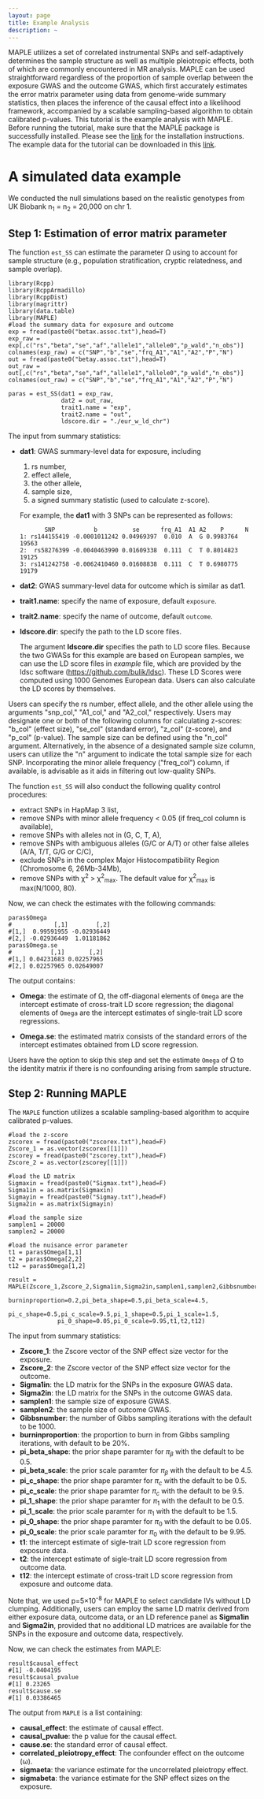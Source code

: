 ```yaml
---
layout: page
title: Example Analysis
description: ~
---
```

MAPLE utilizes a set of correlated instrumental SNPs and self-adaptively determines the sample structure as well as multiple pleiotropic effects, both of which are commonly encountered in MR analysis. MAPLE can be used straightforward regardless of the proportion of sample overlap between the exposure GWAS and the outcome GWAS, which first accurately estimates the error matrix parameter using data from genome-wide summary statistics, then places the inference of the causal effect into a likelihood framework, accompanied by a scalable sampling-based algorithm to obtain calibrated p-values. This tutorial is the example analysis with MAPLE. Before running the tutorial, make sure that the MAPLE package is successfully installed. Please see the [link](02_installation.html) for the installation instructions. The example data for the tutorial can be downloaded in this [link](https://github.com/yuanzhongshang/MAPLE/tree/main/example).

# A simulated data example

We conducted the null simulations based on the realistic genotypes from UK Biobank n<sub>1</sub> = n<sub>2</sub> = 20,000 on chr 1. 

## Step 1: Estimation of error matrix parameter

The function `est_SS` can estimate the parameter Ω using to account for sample structure (e.g., population stratification, cryptic relatedness, and sample overlap).

```
library(Rcpp)
library(RcppArmadillo)
library(RcppDist)
library(magrittr)
library(data.table)
library(MAPLE)
#load the summary data for exposure and outcome
exp = fread(paste0("betax.assoc.txt"),head=T)
exp_raw = exp[,c("rs","beta","se","af","allele1","allele0","p_wald","n_obs")] 
colnames(exp_raw) = c("SNP","b","se","frq_A1","A1","A2","P","N")
out = fread(paste0("betay.assoc.txt"),head=T)
out_raw = out[,c("rs","beta","se","af","allele1","allele0","p_wald","n_obs")] 
colnames(out_raw) = c("SNP","b","se","frq_A1","A1","A2","P","N")

paras = est_SS(dat1 = exp_raw,
               dat2 = out_raw,
               trait1.name = "exp",
               trait2.name = "out",
               ldscore.dir = "./eur_w_ld_chr")
```

The input from summary statistics:

* **dat1**: GWAS summary-level data for exposure, including
  1. rs number,
  2. effect allele,
  3. the other allele,
  4. sample size,
  5. a signed summary statistic (used to calculate z-score).
  
    For example, the **dat1** with 3 SNPs can be represented as follows:
     
             SNP           b          se      frq_A1  A1 A2    P      N
      1: rs144155419 -0.0001011242 0.04969397  0.010  A  G 0.9983764 19563
      2:  rs58276399 -0.0040463990 0.01609338  0.111  C  T 0.8014823 19125
      3: rs141242758 -0.0062410460 0.01608838  0.111  C  T 0.6980775 19179
      
* **dat2**: GWAS summary-level data for outcome which is similar as dat1.
* **trait1.name**: specify the name of exposure, default `exposure`.
* **trait2.name**: specify the name of outcome, default `outcome`.
* **ldscore.dir**: specify the path to the LD score files.

   The argument **ldscore.dir** specifies the path to LD score files. Because the two GWASs for this example are based on European samples, we can use the LD score files in *example* file, which are provided by the ldsc software (<https://github.com/bulik/ldsc>). These LD Scores were computed using 1000 Genomes European data. Users can also calculate the LD scores by themselves.

Users can specify the rs number, effect allele, and the other allele using the arguments "snp_col," "A1_col," and "A2_col," respectively. Users may designate one or both of the following columns for calculating z-scores: "b_col" (effect size), "se_col" (standard error), "z_col" (z-score), and "p_col" (p-value). The sample size can be defined using the "n_col" argument. Alternatively, in the absence of a designated sample size column, users can utilize the "n" argument to indicate the total sample size for each SNP. Incorporating the minor allele frequency ("freq_col") column, if available, is advisable as it aids in filtering out low-quality SNPs.

The function `est_SS` will also conduct the following quality control procedures:

* extract SNPs in HapMap 3 list,
* remove SNPs with minor allele frequency < 0.05 (if freq_col column is available),
* remove SNPs with alleles not in (G, C, T, A),
* remove SNPs with ambiguous alleles (G/C or A/T) or other false alleles (A/A, T/T, G/G or C/C),
* exclude SNPs in the complex Major Histocompatibility Region (Chromosome 6, 26Mb-34Mb),
* remove SNPs with χ<sup>2</sup> > χ<sup>2</sup><sub>max</sub>. The default value for χ<sup>2</sup><sub>max</sub> is max(N/1000, 80).

Now, we can check the estimates with the following commands:

```
paras$Omega
#            [,1]        [,2]
#[1,]  0.99591955 -0.02936449
#[2,] -0.02936449  1.01181862
paras$Omega.se
#           [,1]       [,2]
#[1,] 0.04231683 0.02257965
#[2,] 0.02257965 0.02649007
```

The output contains:

* **Omega**: the estimate of Ω, the off-diagonal elements of `Omega` are the intercept estimate of cross-trait LD score regression; the diagonal elements of `Omega` are the intercept estimates of single-trait LD score regressions.

* **Omega.se**: the estimated matrix consists of the standard errors of the intercept estimates obtained from LD score regression.

Users have the option to skip this step and set the estimate `Omega` of Ω to the identity matrix if there is no confounding arising from sample structure.

## Step 2: Running MAPLE

The `MAPLE` function utilizes a scalable sampling-based algorithm to acquire calibrated p-values.

```
#load the z-score
zscorex = fread(paste0("zscorex.txt"),head=F)
Zscore_1 = as.vector(zscorex[[1]])
zscorey = fread(paste0("zscorey.txt"),head=F)
Zscore_2 = as.vector(zscorey[[1]])

#load the LD matrix
Sigmaxin = fread(paste0("Sigmax.txt"),head=F)
Sigma1in = as.matrix(Sigmaxin)
Sigmayin = fread(paste0("Sigmay.txt"),head=F)
Sigma2in = as.matrix(Sigmayin)

#load the sample size
samplen1 = 20000
samplen2 = 20000

#load the nuisance error parameter
t1 = paras$Omega[1,1]
t2 = paras$Omega[2,2]
t12 = paras$Omega[1,2]

result = MAPLE(Zscore_1,Zscore_2,Sigma1in,Sigma2in,samplen1,samplen2,Gibbsnumber=1000,
              burninproportion=0.2,pi_beta_shape=0.5,pi_beta_scale=4.5,
              pi_c_shape=0.5,pi_c_scale=9.5,pi_1_shape=0.5,pi_1_scale=1.5,
              pi_0_shape=0.05,pi_0_scale=9.95,t1,t2,t12)
```

The input from summary statistics:

* **Zscore_1**: the Zscore vector of the SNP effect size vector for the exposure.
* **Zscore_2**: the Zscore vector of the SNP effect size vector for the outcome. 
* **Sigma1in**: the LD matrix for the SNPs in the exposure GWAS data.
* **Sigma2in**: the LD matrix for the SNPs in the outcome GWAS data.
* **samplen1**: the sample size of exposure GWAS.
* **samplen2**: the sample size of outcome GWAS.
* **Gibbsnumber**: the number of Gibbs sampling iterations with the default to be 1000.
* **burninproportion**:  the proportion to burn in from Gibbs sampling iterations, with default to be 20%.
* **pi_beta_shape**: the prior shape paramter for $\pi_\beta$ with the default to be 0.5.
* **pi_beta_scale**: the prior scale paramter for $\pi_\beta$ with the default to be 4.5.
* **pi_c_shape**: the prior shape paramter for $\pi_c$ with the default to be 0.5.
* **pi_c_scale**: the prior shape paramter for $\pi_c$ with the default to be 9.5.
* **pi_1_shape**: the prior shape paramter for $\pi_1$ with the default to be 0.5.
* **pi_1_scale**: the prior scale paramter for $\pi_1$ with the default to be 1.5.
* **pi_0_shape**: the prior shape paramter for $\pi_0$ with the default to be 0.05.
* **pi_0_scale**: the prior scale paramter for $\pi_0$ with the default to be 9.95.
* **t1**: the intercept estimate of sigle-trait LD score regression from exposure data.
* **t2**: the intercept estimate of sigle-trait LD score regression from outcome data.
* **t12**: the intercept estimate of cross-trait LD score regression from exposure and outcome data.

Note that,  we used p=5×10<sup>-8</sup> for MAPLE to select candidate IVs without LD clumping. Additionally, users can employ the same LD matrix derived from either exposure data, outcome data, or an LD reference panel as **Sigma1in** and **Sigma2in**, provided that no additional LD matrices are available for the SNPs in the exposure and outcome data, respectively.

Now, we can check the estimates from MAPLE:

```
result$causal_effect
#[1] -0.0404195
result$causal_pvalue
#[1] 0.23265
result$cause.se
#[1] 0.03386465
```

The output from `MAPLE` is a list containing:

* **causal_effect**: the estimate of causal effect.
* **causal_pvalue**: the p value for the causal effect.
* **cause.se**: the standard error of causal effect.
* **correlated_pleiotropy_effect**: The confounder effect on the outcome (ω).
* **sigmaeta**: the variance estimate for the uncorrelated pleiotropy effect.
* **sigmabeta**: the variance estimate for the SNP effect sizes on the exposure.
